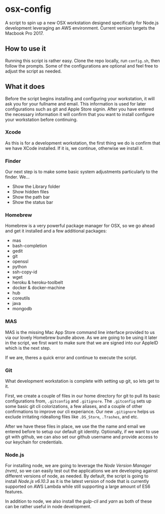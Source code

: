 # osx-config

A script to spin up a new OSX workstation designed specifically for Node.js development leveraging an AWS environment. Current version targets the Macbook Pro 2017.

## How to use it

Running this script is rather easy. Clone the repo locally, run `config.sh`, then follow the prompts. Some of the configurations are optional and feel free to adjust the script as needed.

## What it does
Before the script begins installing and configuring your workstation, it will ask you for your fullname and email. This information is used for later configurations such as git and Apple Store signin. After you have entered the necessary information it will confirm that you want to install configure your workstation before continuing.

### Xcode

As this is for a development workstation, the first thing we do is confirm that we have XCode installed. If it is, we continue, otherwise we install it.

### Finder

Our next step is to make some basic system adjustments particularly to the finder. We...

* Show the Library folder
* Show hidden files
* Show the path bar
* Show the status bar

### Homebrew

Homebrew is a very powerful package manager for OSX, so we go ahead and get it installed and a few additional packages:

* mas
* bash-completion
* gedit
* git
* openssl
* python
* ssh-copy-id
* wget
* heroku & heroku-toolbelt
* docker & docker-machine
* hub
* coreutils
* java
* mongodb

### MAS

MAS is the missing Mac App Store command line interface provided to us via our lovely Homebrew bundle above. As we are going to be using it later in the script, we first want to make sure that we are signed into our AppleID which is the next step.

If we are, theres a quick error and continue to execute the script.

### Git

What development workstation is complete with setting up git, so lets get to it.

First, we create a couple of files in our home directory for git to pull its basic configurations from, `.gitconfig` and `.gitignore`. The `.gitconfig` sets up some basic git cli colorizations, a few aliases, and a couple of other confirmations to improve our cli experiance. Our new `.gitignore` helps us exclude irritating rideallong files like `.DS_Store`, `.Trashes`, and etc.

After we have these files in place, we use the the name and email we entered before to setup our default git identity. Optionally, if we want to use git with github, we can also set our github username and provide access to our keychain for credentials.

### Node.js

For installing node, we are going to leverage the *Node Version Manager (nvm)*, so we can easily test out the applications we are developing against different versions of node, as needed. By default, the script is going to install *Node.js v6.10.3* as it is the latest version of node that is currently supported on AWS Lambda while still supporting a large amount of ES6 features.

In addition to node, we also install the *gulp-cli* and *yarn* as both of these can be rather useful in node development.
